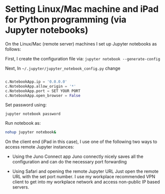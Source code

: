 # Setting Linux/Mac machine and iPad for Python programming (via Jupyter notebooks)

On the Linux/Mac (remote server) machines I set up Jupyter notebooks as follows:

First, I create the configuration file via: `jupyter notebook --generate-config`

Next, In `~/.jupyter/jupyter_notebook_config.py` change

```python

c.NotebookApp.ip = '0.0.0.0'
c.NotebookApp.allow_origin = '*'
c.NotebookApp.port = SET YOUR PORT
c.NotebookApp.open_browser = False
```

Set password using:
```
jupyter notebook password 
```

Run notebook as:
```bash
nohup jupyter notebook& 
```

On the client end (iPad in this case), I use one of the following two ways to access remote Jupyter instances:

* Using the Juno Connect app
Juno connectly nicely saves all the configuration and can do the necessary port forwarding

* Using Safari and opening the remote Jupyter URL
Just open the remote URL with the set port number. I use my workplace recommended VPN client to get into my workplace network and access non-public IP based servers.